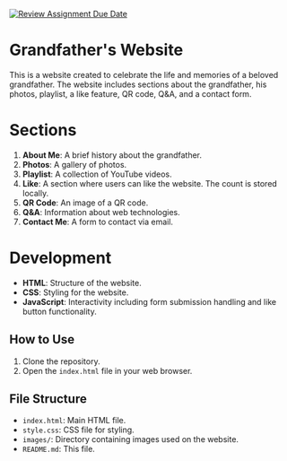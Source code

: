 [![Review Assignment Due Date](https://classroom.github.com/assets/deadline-readme-button-24ddc0f5d75046c5622901739e7c5dd533143b0c8e959d652212380cedb1ea36.svg)](https://classroom.github.com/a/GmyrjvXu)

# Grandfather's Website

This is a website created to celebrate the life and memories of a beloved grandfather. The website includes sections about the grandfather, his photos, playlist, a like feature, QR code, Q&A, and a contact form.

# Sections

1. **About Me**: A brief history about the grandfather.
2. **Photos**: A gallery of photos.
3. **Playlist**: A collection of YouTube videos.
4. **Like**: A section where users can like the website. The count is stored locally.
5. **QR Code**: An image of a QR code.
6. **Q&A**: Information about web technologies.
7. **Contact Me**: A form to contact via email.

# Development

- **HTML**: Structure of the website.
- **CSS**: Styling for the website.
- **JavaScript**: Interactivity including form submission handling and like button functionality.

## How to Use

1. Clone the repository.
2. Open the `index.html` file in your web browser.

## File Structure

- `index.html`: Main HTML file.
- `style.css`: CSS file for styling.
- `images/`: Directory containing images used on the website.
- `README.md`: This file.

